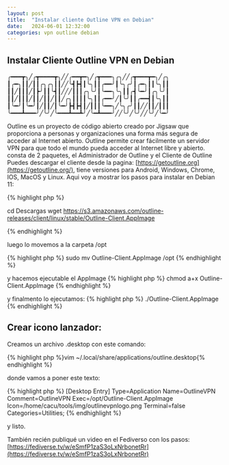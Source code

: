 ```yaml
---
layout: post
title:  "Instalar cliente Outline VPN en Debian"
date:   2024-06-01 12:32:00
categories: vpn outline debian
---
```


## Instalar Cliente Outline VPN en Debian

╭━━━┳╮╱╭┳━━━━┳╮╱╱╭━━┳━╮╱╭┳━━━╮╭╮╱╱╭┳━━━┳━╮╱╭╮
┃╭━╮┃┃╱┃┃╭╮╭╮┃┃╱╱╰┫┣┫┃╰╮┃┃╭━━╯┃╰╮╭╯┃╭━╮┃┃╰╮┃┃
┃┃╱┃┃┃╱┃┣╯┃┃╰┫┃╱╱╱┃┃┃╭╮╰╯┃╰━━╮╰╮┃┃╭┫╰━╯┃╭╮╰╯┃
┃┃╱┃┃┃╱┃┃╱┃┃╱┃┃╱╭╮┃┃┃┃╰╮┃┃╭━━╯╱┃╰╯┃┃╭━━┫┃╰╮┃┃
┃╰━╯┃╰━╯┃╱┃┃╱┃╰━╯┣┫┣┫┃╱┃┃┃╰━━╮╱╰╮╭╯┃┃╱╱┃┃╱┃┃┃
╰━━━┻━━━╯╱╰╯╱╰━━━┻━━┻╯╱╰━┻━━━╯╱╱╰╯╱╰╯╱╱╰╯╱╰━╯

Outline es un proyecto de código abierto creado por Jigsaw que proporciona a personas y organizaciones una forma más segura de acceder al Internet abierto. 
Outline permite crear fácilmente un servidor VPN para que todo el mundo pueda acceder al Internet libre y abierto.
consta de 2 paquetes, el Administrador de Outline y el Cliente de Outline
Puedes descargar el cliente desde la pagina: [https://getoutline.org](https://getoutline.org/), tiene versiones para Android, Windows, Chrome, IOS, MacOS y Linux.
Aqui voy a mostrar los pasos para instalar en Debian 11:

{% highlight php %}

cd Descargas
wget https://s3.amazonaws.com/outline-releases/client/linux/stable/Outline-Client.AppImage

{% endhighlight %}

luego lo movemos a la carpeta /opt

{% highlight php %}
sudo mv Outline-Client.AppImage /opt
{% endhighlight %}

y hacemos ejecutable el AppImage
{% highlight php %}
chmod a+x Outline-Client.AppImage
{% endhighlight %}

y finalmento lo ejecutamos:
{% highlight php %}
./Outline-Client.AppImage
{% endhighlight %}

## Crear icono lanzador:

Creamos un archivo .desktop con este comando:

{% highlight php %}vim ~/.local/share/applications/outline.desktop{% endhighlight %} 

donde vamos a poner este texto:

{% highlight php %}
[Desktop Entry]
Type=Application
Name=OutlineVPN
Comment=OutlineVPN
Exec=/opt/Outline-Client.AppImage
Icon=/home/cacu/tools/img/outlinevpnlogo.png
Terminal=false
Categories=Utilities;
{% endhighlight %} 

y listo.

También recién publiqué un video en el Fediverso con los pasos: [https://fediverse.tv/w/eSmfP1zaS3oLxNrbonetRr](https://fediverse.tv/w/eSmfP1zaS3oLxNrbonetRr)
